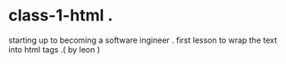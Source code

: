 # class-1-html . 
starting up to becoming a software ingineer . first lesson to wrap the text into html tags .( by leon )
